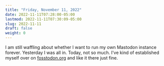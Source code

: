 ```yaml
---
title: "Friday, November 11, 2022"
date: 2022-11-11T07:28:00-05:00
lastmod: 2022-11-11T07:30:09-05:00
slug: 2022-11-11
draft: false
weight: 0
---
```


I am still waffling about whether I want to run my own Mastodon instance forever. Yesterday I was all in. Today, not so much. I've kind of established myself over on [fosstodon.org](https://fosstodon.org) and like it there just fine.


[//]: # "Exported with love from a post written in Org mode"
[//]: # "- https://github.com/kaushalmodi/ox-hugo"
